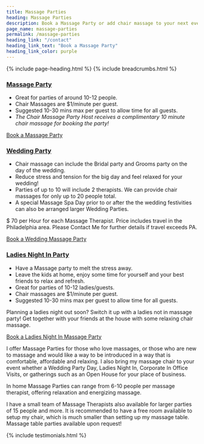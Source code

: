 ```yaml
---
title: Massage Parties
heading: Massage Parties
description: Book a Massage Party or add chair massage to your next event!
page_name: massage-parties
permalink: /massage-parties
heading_link: "/contact"
heading_link_text: "Book a Massage Party"
heading_link_color: purple
---
```


{% include page-heading.html %}
{% include breadcrumbs.html %}

<!--=== Profile ===-->
<div class="container content profile">
  <div class="row">
    <div class="col-md-4">
      <div class="thumbnails thumbnail-style thumbnail-kenburn">
        <div class="caption">
          <h3><a class="hover-effect" href="#">Massage Party</a></h3>
          <ul>
            <li>Great for parties of around 10-12 people.</li>
            <li>Chair Massages are $1/minute per guest.</li>
            <li>Suggested 10-30 mins max per guest to allow time for all guests.</li>
            <li><em>The Chair Massage Party Host receives a complimentary 10 minute chair massage for booking the party!</em></li>
          </ul>
          <a class="btn-u btn-purple" href="/contact">Book a Massage Party</a>
        </div>
      </div>
    </div>
    <div class="col-md-4">
      <div class="thumbnails thumbnail-style thumbnail-kenburn">
        <div class="caption">
          <h3><a class="hover-effect" href="#">Wedding Party</a></h3>
          <ul>
            <li>Chair massage can include the Bridal party and Grooms party on the day of the wedding.</li>
            <li>Reduce stress and tension for the big day and feel relaxed for your wedding!</li>
            <li>Parties of up to 10 will include 2 therapists. We can provide chair massages for only up to 20 people total.</li>
            <li>A special Massage Spa Day prior to or after the the wedding festivities can also be arranged larger Wedding Parties.</li>
          </ul>
          <p>$ 70 per Hour for each Massage Therapist. Price includes travel in the Philadelphia area. Please Contact Me for further details if travel exceeds PA.</p>
          <a class="btn-u btn-purple" href="/contact">Book a Wedding Massage Party</a>
        </div>
      </div>
    </div>
    <div class="col-md-4">
      <div class="thumbnails thumbnail-style thumbnail-kenburn">
        <div class="caption">
          <h3><a class="hover-effect" href="#">Ladies Night In Party</a></h3>
          <ul>
            <li>Have a Massage party to melt the stress away.</li>
            <li>Leave the kids at home, enjoy some time for yourself and your best friends to relax and refresh.</li>
            <li>Great for parties of 10-12 ladies/guests.</li>
            <li>Chair massages are $1/minute per guest.</li>
            <li>Suggested 10-30 mins max per guest to allow time for all guests.</li>
          </ul>
          <p>Planning a ladies night out soon? Switch it up with a ladies not in massage party! Get together with your friends at the house with some relaxing chair massage.</p>
          <a class="btn-u btn-purple" href="/contact">Book a Ladies Night In Massage Party</a>
        </div>
      </div>
    </div>
  </div>
  <div class="row clear">
    <p>I offer Massage Parties for those who love massages, or those who are new to massage and would like a way to be introduced in a way that is comfortable, affordable and relaxing. I also bring my massage chair to your event whether a Wedding Party Day, Ladies Night In, Corporate In Office Visits, or gatherings such as an Open House for your place of business.</p>
    <p>In home Massage Parties can range from 6-10 people per massage therapist, offering relaxation and energizing massage.</p>
    <p>I have a small team of Massage Therapists also available for larger parties of 15 people and more. It is recommended to have a free room available to setup my chair, which is much smaller than setting up my massage table. Massage table parties available upon request!</p>
  </div>
  {% include testimonials.html %}
</div>
<!--=== End Profile ===-->
